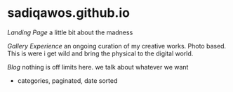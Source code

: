 # sadiqawos.github.io


*Landing Page* a little bit about the madness

*Gallery Experience* an ongoing curation of my creative works. Photo based. This is were i get wild and bring the physical to the digital world.

*Blog* nothing is off limits here. we talk about whatever we want
- categories, paginated, date sorted



